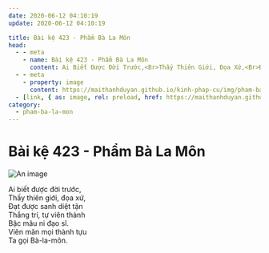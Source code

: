 ```yaml
---
date: 2020-06-12 04:10:19
update: 2020-06-12 04:10:19

title: Bài kệ 423 - Phẩm Bà La Môn
head:
  - - meta
    - name: Bài kệ 423 - Phẩm Bà La Môn
      content: Ai Biết Được Đời Trước,<Br>Thấy Thiên Giới, Đọa Xứ,<Br>Ðạt Được Sanh Diệt Tận<Br>Thắng Trí, Tự Viên Thành<Br>Bậc Mâu Ni Đạo Sĩ.<Br>Viên Mãn Mọi Thành Tựu<Br>Ta Gọi Bà-La-Môn.<Br>
  - - meta
    - property: image
      content: https://maithanhduyan.github.io/kinh-phap-cu/img/pham-ba-la-mon/pham-ba-la-mon-423.jpg
  - [link, { as: image, rel: preload, href: https://maithanhduyan.github.io/kinh-phap-cu/img/pham-ba-la-mon/pham-ba-la-mon-423.jpg }]
category:
  - pham-ba-la-mon
---
```


# Bài kệ 423 - Phẩm Bà La Môn

![An image](/img/pham-ba-la-mon/pham-ba-la-mon-423.jpg)

Ai biết được đời trước,<br>Thấy thiên giới, đọa xứ,<br>Ðạt được sanh diệt tận<br>Thắng trí, tự viên thành<br>Bậc mâu ni đạo sĩ.<br>Viên mãn mọi thành tựu<br>Ta gọi Bà-la-môn.<br>
